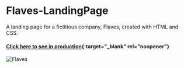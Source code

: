 # Flaves-LandingPage
A landing page for a fictitious company, Flaves, created with HTML and CSS.

#### [Click here to see in production](https://danielmafra.github.io/flaves){:target="_blank" rel="noopener"}

![Flaves](https://i.imgur.com/N0hMnd1.png)
